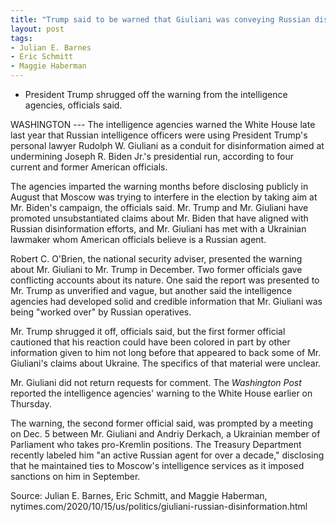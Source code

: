 ```yaml
---
title: "Trump said to be warned that Giuliani was conveying Russian disinformation"
layout: post
tags:
- Julian E. Barnes
- Eric Schmitt
- Maggie Haberman
---
```


- President Trump shrugged off the warning from the intelligence agencies, officials said.

WASHINGTON --- The intelligence agencies warned the White House late last year that Russian intelligence officers were using President Trump's personal lawyer Rudolph W. Giuliani as a conduit for disinformation aimed at undermining Joseph R. Biden Jr.'s presidential run, according to four current and former American officials.

The agencies imparted the warning months before disclosing publicly in August that Moscow was trying to interfere in the election by taking aim at Mr. Biden's campaign, the officials said. Mr. Trump and Mr. Giuliani have promoted unsubstantiated claims about Mr. Biden that have aligned with Russian disinformation efforts, and Mr. Giuliani has met with a Ukrainian lawmaker whom American officials believe is a Russian agent.

Robert C. O'Brien, the national security adviser, presented the warning about Mr. Giuliani to Mr. Trump in December. Two former officials gave conflicting accounts about its nature. One said the report was presented to Mr. Trump as unverified and vague, but another said the intelligence agencies had developed solid and credible information that Mr. Giuliani was being "worked over" by Russian operatives.

Mr. Trump shrugged it off, officials said, but the first former official cautioned that his reaction could have been colored in part by other information given to him not long before that appeared to back some of Mr. Giuliani's claims about Ukraine. The specifics of that material were unclear.

Mr. Giuliani did not return requests for comment. The *Washington Post* reported the intelligence agencies' warning to the White House earlier on Thursday.

The warning, the second former official said, was prompted by a meeting on Dec. 5 between Mr. Giuliani and Andriy Derkach, a Ukrainian member of Parliament who takes pro-Kremlin positions. The Treasury Department recently labeled him "an active Russian agent for over a decade," disclosing that he maintained ties to Moscow's intelligence services as it imposed sanctions on him in September.

Source: Julian E. Barnes, Eric Schmitt, and Maggie Haberman, nytimes.com/2020/10/15/us/politics/giuliani-russian-disinformation.html
